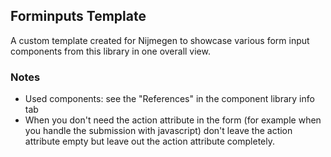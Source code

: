 ## Forminputs Template

A custom template created for Nijmegen to showcase various form input components from this library in one overall view.

### Notes

* Used components: see the "References" in the component library info tab
* When you don't need the action attribute in the form (for example when you handle the submission with javascript) don't leave the action attribute empty but leave out the action attribute completely.
